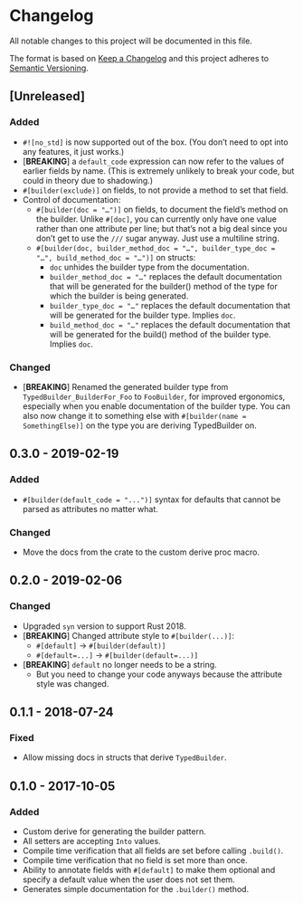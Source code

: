 # Changelog
All notable changes to this project will be documented in this file.

The format is based on [Keep a Changelog](http://keepachangelog.com/en/1.0.0/)
and this project adheres to [Semantic Versioning](http://semver.org/spec/v2.0.0.html).

## [Unreleased]
### Added
- `#![no_std]` is now supported out of the box. (You don’t need to opt into any features, it just works.)
- [**BREAKING**] a `default_code` expression can now refer to the values of earlier fields by name.
  (This is extremely unlikely to break your code, but could in theory due to shadowing.)
- `#[builder(exclude)]` on fields, to not provide a method to set that field.
- Control of documentation:
  - `#[builder(doc = "…")]` on fields, to document the field’s method on the builder. Unlike `#[doc]`, you can currently only have one value rather than one attribute per line; but that’s not a big deal since you don’t get to use the `///` sugar anyway. Just use a multiline string.
  - `#[builder(doc, builder_method_doc = "…", builder_type_doc = "…", build_method_doc = "…")]` on structs:
    - `doc` unhides the builder type from the documentation.
	- `builder_method_doc = "…"` replaces the default documentation that will be generated for the builder() method of the type for which the builder is being generated.
	- `builder_type_doc = "…"` replaces the default documentation that will be generated for the builder type. Implies `doc`.
	- `build_method_doc = "…"` replaces the default documentation that will be generated for the build() method of the builder type. Implies `doc`.

### Changed
- [**BREAKING**] Renamed the generated builder type from `TypedBuilder_BuilderFor_Foo` to `FooBuilder`, for improved ergonomics, especially when you enable documentation of the builder type. You can also now change it to something else with `#[builder(name = SomethingElse)]` on the type you are deriving TypedBuilder on.

## 0.3.0 - 2019-02-19
### Added
- `#[builder(default_code = "...")]` syntax for defaults that cannot be parsed
  as attributes no matter what.

### Changed
- Move the docs from the crate to the custom derive proc macro.

## 0.2.0 - 2019-02-06
### Changed
- Upgraded `syn` version to support Rust 2018.
- [**BREAKING**] Changed attribute style to `#[builder(...)]`:
  - `#[default]` -> `#[builder(default)]`
  - `#[default=...]` -> `#[builder(default=...)]`
- [**BREAKING**] `default` no longer needs to be a string.
  - But you need to change your code anyways because the attribute style was changed.

## 0.1.1 - 2018-07-24
### Fixed
- Allow missing docs in structs that derive `TypedBuilder`.

## 0.1.0 - 2017-10-05
### Added
- Custom derive for generating the builder pattern.
- All setters are accepting `Into` values.
- Compile time verification that all fields are set before calling `.build()`.
- Compile time verification that no field is set more than once.
- Ability to annotate fields with `#[default]` to make them optional and specify a default value when the user does not set them.
- Generates simple documentation for the `.builder()` method.
